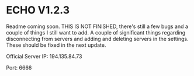 # ECHO V1.2.3

Readme coming soon. THIS IS NOT FINISHED, there's still a few bugs and a couple of things I still want to add. A couple of significant things regarding disconnecting from servers and adding and deleting servers in the settings. These should be fixed in the next update.

Official Server IP: 194.135.84.73

Port: 6666
